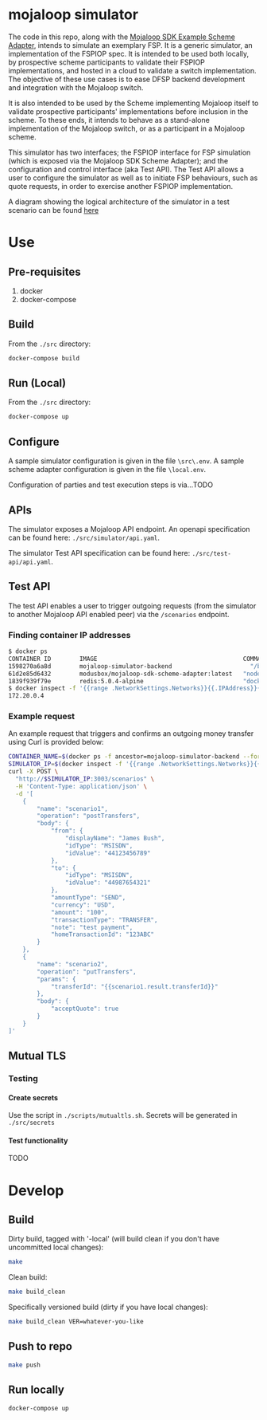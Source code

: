 
# mojaloop simulator

The code in this repo, along with the [Mojaloop SDK Example Scheme Adapter](http://www.github.com/modusbox/mojaloop-sdk-example-scheme-adapter), intends to simulate an exemplary FSP. It is a generic simulator, an implementation of the FSPIOP spec. It is intended to be used both locally, by prospective scheme participants to validate their FSPIOP implementations, and hosted in a cloud to validate a switch implementation. The objective of these use cases is to ease DFSP backend development and integration with the Mojaloop switch.

It is also intended to be used by the Scheme implementing Mojaloop itself to validate prospective participants' implementations before inclusion in the scheme. To these ends, it intends to behave as a stand-alone implementation of the Mojaloop switch, or as a participant in a Mojaloop scheme.

This simulator has two interfaces; the FSPIOP interface for FSP simulation (which is exposed via the Mojaloop SDK Scheme Adapter); and the configuration and control interface (aka Test API). The Test API allows a user to configure the simulator as well as to initiate FSP behaviours, such as quote requests, in order to exercise another FSPIOP implementation.

A diagram showing the logical architecture of the simulator in a test scenario can be found [here](docs/SimulatorArchitecture.jpg)

# Use

## Pre-requisites
  1. docker
  2. docker-compose


## Build
From the `./src` directory:
```bash
docker-compose build
```

## Run (Local)
From the `./src` directory:
```bash
docker-compose up
```


## Configure
A sample simulator configuration is given in the file `\src\.env`.
A sample scheme adapter configuration is given in the file `\local.env`.

Configuration of parties and test execution steps is via...TODO


## APIs
The simulator exposes a Mojaloop API endpoint. An openapi specification can be found here: `./src/simulator/api.yaml`.

The simulator Test API specification can be found here: `./src/test-api/api.yaml`.


## Test API
The test API enables a user to trigger outgoing requests (from the simulator to another Mojaloop API enabled peer) via the `/scenarios` endpoint.

### Finding container IP addresses
```bash
$ docker ps
CONTAINER ID        IMAGE                                         COMMAND                  CREATED             STATUS              PORTS               NAMES
1598270a6a8d        mojaloop-simulator-backend                      "/bin/sh -c 'node /s…"   7 minutes ago       Up 7 minutes        3000-3001/tcp       src_sim_1
61d2e85d6432        modusbox/mojaloop-sdk-scheme-adapter:latest   "node /src/index.js"     7 minutes ago       Up 7 minutes        3000/tcp            src_scheme-adapter_1
1839f939f79e        redis:5.0.4-alpine                            "docker-entrypoint.s…"   7 minutes ago       Up 7 minutes        6379/tcp            src_redis_1
$ docker inspect -f '{{range .NetworkSettings.Networks}}{{.IPAddress}}{{end}}' src_sim_1
172.20.0.4
```

### Example request

An example request that triggers and confirms an outgoing money transfer using Curl is provided below:

```bash
CONTAINER_NAME=$(docker ps -f ancestor=mojaloop-simulator-backend --format '{{.Names}}')
SIMULATOR_IP=$(docker inspect -f '{{range .NetworkSettings.Networks}}{{.IPAddress}}{{end}}' "$CONTAINER_NAME")
curl -X POST \
  "http://$SIMULATOR_IP:3003/scenarios" \
  -H 'Content-Type: application/json' \
  -d '[
    {
        "name": "scenario1",
        "operation": "postTransfers",
        "body": {
            "from": {
                "displayName": "James Bush",
                "idType": "MSISDN",
                "idValue": "44123456789"
            },
            "to": {
                "idType": "MSISDN",
                "idValue": "44987654321"
            },
            "amountType": "SEND",
            "currency": "USD",
            "amount": "100",
            "transactionType": "TRANSFER",
            "note": "test payment",
            "homeTransactionId": "123ABC"
        }
    },
    {
        "name": "scenario2",
        "operation": "putTransfers",
        "params": {
            "transferId": "{{scenario1.result.transferId}}"
        },
        "body": {
            "acceptQuote": true
        }
    }
]'
```


## Mutual TLS

### Testing

#### Create secrets
Use the script in `./scripts/mutualtls.sh`. Secrets will be generated in `./src/secrets`

#### Test functionality
TODO

# Develop

## Build

Dirty build, tagged with '-local' (will build clean if you don't have uncommitted local changes):
```bash
make
```

Clean build:
```bash
make build_clean
```

Specifically versioned build (dirty if you have local changes):
```bash
make build_clean VER=whatever-you-like
```

## Push to repo
```bash
make push
```

## Run locally
```bash
docker-compose up
```
